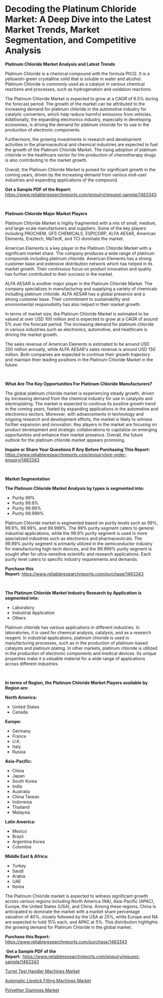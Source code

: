 <p><h1>Decoding the Platinum Chloride Market: A Deep Dive into the Latest Market Trends, Market Segmentation, and Competitive Analysis</h1></p><p><strong>Platinum Chloride Market Analysis and Latest Trends</strong></p>
<p><p>Platinum Chloride is a chemical compound with the formula PtCl2. It is a yellowish-green crystalline solid that is soluble in water and alcohol. Platinum Chloride is commonly used as a catalyst in various chemical reactions and processes, such as hydrogenation and oxidation reactions.</p><p>The Platinum Chloride Market is expected to grow at a CAGR of 6.5% during the forecast period. The growth of the market can be attributed to the increasing demand for platinum chloride in the automotive industry for catalytic converters, which help reduce harmful emissions from vehicles. Additionally, the expanding electronics industry, especially in developing economies, is driving the demand for platinum chloride for its use in the production of electronic components.</p><p>Furthermore, the growing investments in research and development activities in the pharmaceutical and chemical industries are expected to fuel the growth of the Platinum Chloride Market. The rising adoption of platinum chloride in the healthcare sector for the production of chemotherapy drugs is also contributing to the market growth.</p><p>Overall, the Platinum Chloride Market is poised for significant growth in the coming years, driven by the increasing demand from various end-user industries and expanding applications of the compound.</p></p>
<p><strong>Get a Sample PDF of the Report:&nbsp;</strong> <a href="https://www.reliableresearchreports.com/enquiry/request-sample/1463343">https://www.reliableresearchreports.com/enquiry/request-sample/1463343</a></p>
<p>&nbsp;</p>
<p><strong>Platinum Chloride Major Market Players</strong></p>
<p><p>Platinum Chloride Market is highly fragmented with a mix of small, medium, and large-scale manufacturers and suppliers. Some of the key players including PROCHEM, GFS CHEMICALS, ESPICORP, ALFA AESAR, American Elements, Ereztech, MaTecK, and TCI dominate the market. </p><p>American Elements is a key player in the Platinum Chloride Market with a significant market share. The company produces a wide range of platinum compounds including platinum chloride. American Elements has a strong customer base and extensive distribution network which has helped in its market growth. Their continuous focus on product innovation and quality has further contributed to their success in the market. </p><p>ALFA AESAR is another major player in the Platinum Chloride Market. The company specializes in manufacturing and supplying a variety of chemicals including platinum chloride. ALFA AESAR has a global presence and a strong customer base. Their commitment to sustainability and environmental responsibility has also helped in their market growth. </p><p>In terms of market size, the Platinum Chloride Market is estimated to be valued at over USD 100 million and is expected to grow at a CAGR of around 5% over the forecast period. The increasing demand for platinum chloride in various industries such as electronics, automotive, and healthcare is driving the market growth. </p><p>The sales revenue of American Elements is estimated to be around USD 200 million annually, while ALFA AESAR's sales revenue is around USD 150 million. Both companies are expected to continue their growth trajectory and maintain their leading positions in the Platinum Chloride Market in the future.</p></p>
<p>&nbsp;</p>
<p><strong>What Are The Key Opportunities For Platinum Chloride Manufacturers?</strong></p>
<p><p>The global platinum chloride market is experiencing steady growth, driven by increasing demand from the chemical industry for use in catalysts and electroplating. The market is expected to continue its positive growth trend in the coming years, fueled by expanding applications in the automotive and electronics sectors. Moreover, with advancements in technology and ongoing research and development efforts, the market is likely to witness further expansion and innovation. Key players in the market are focusing on product development and strategic collaborations to capitalize on emerging opportunities and enhance their market presence. Overall, the future outlook for the platinum chloride market appears promising.</p></p>
<p><strong>Inquire or Share Your Questions If Any Before Purchasing This Report:</strong> <a href="https://www.reliableresearchreports.com/enquiry/pre-order-enquiry/1463343">https://www.reliableresearchreports.com/enquiry/pre-order-enquiry/1463343</a></p>
<p>&nbsp;</p>
<p><strong>Market Segmentation</strong></p>
<p><strong>The Platinum Chloride Market Analysis by types is segmented into:</strong></p>
<p><ul><li>Purity 99%</li><li>Purity 99.9%</li><li>Purity 99.99%</li><li>Purity 99.999%</li></ul></p>
<p><p>Platinum Chloride market is segmented based on purity levels such as 99%, 99.9%, 99.99%, and 99.999%. The 99% purity segment caters to general industrial applications, while the 99.9% purity segment is used in more specialized industries such as electronics and pharmaceuticals. The 99.99% purity segment is primarily utilized in the semiconductor industry for manufacturing high-tech devices, and the 99.999% purity segment is sought after for ultra-sensitive scientific and research applications. Each purity level caters to specific industry requirements and demands.</p></p>
<p><strong>Purchase this Report:&nbsp;</strong><a href="https://www.reliableresearchreports.com/purchase/1463343">https://www.reliableresearchreports.com/purchase/1463343</a></p>
<p>&nbsp;</p>
<p><strong>The Platinum Chloride Market Industry Research by Application is segmented into:</strong></p>
<p><ul><li>Laboratory</li><li>Industrial Application</li><li>Others</li></ul></p>
<p><p>Platinum chloride has various applications in different industries. In laboratories, it is used for chemical analysis, catalysis, and as a research reagent. In industrial applications, platinum chloride is used in manufacturing processes, such as in the production of platinum-based catalysts and platinum plating. In other markets, platinum chloride is utilized in the production of electronic components and medical devices. Its unique properties make it a valuable material for a wide range of applications across different industries.</p></p>
<p>&nbsp;</p>
<p><strong>In terms of Region, the Platinum Chloride Market Players available by Region are:</strong></p>
<p>
    <p> <strong> North America: </strong>
        <ul>
            <li>United States</li>
            <li>Canada</li>
        </ul>
        </p> 
    <p> <strong> Europe: </strong>
        <ul>
            <li>Germany</li>
            <li>France</li>
            <li>U.K.</li>
            <li>Italy</li>
            <li>Russia</li>
        </ul>
        </p> 
    <p> <strong> Asia-Pacific: </strong>
        <ul>
            <li>China</li>
            <li>Japan</li>
            <li>South Korea</li>
            <li>India</li>
            <li>Australia</li>
            <li>China Taiwan</li>
            <li>Indonesia</li>
            <li>Thailand</li>
            <li>Malaysia</li>
        </ul>
        </p> 
    <p> <strong> Latin America: </strong>
        <ul>
            <li>Mexico</li>
            <li>Brazil</li>
            <li>Argentina Korea</li>
            <li>Colombia</li>
        </ul>
        </p> 
    <p> <strong> Middle East & Africa: </strong>
        <ul>
            <li>Turkey</li>
            <li>Saudi</li>
            <li>Arabia</li>
            <li>UAE</li>
            <li>Korea</li>
        </ul>
    </p>
    </p>
<p><p>The Platinum Chloride market is expected to witness significant growth across various regions including North America (NA), Asia-Pacific (APAC), Europe, the United States (USA), and China. Among these regions, China is anticipated to dominate the market with a market share percentage valuation of 40%, closely followed by the USA at 25%, while Europe and NA are expected to hold 15% each, and APAC at 5%. This distribution highlights the growing demand for Platinum Chloride in the global market.</p></p>
<p><strong>Purchase this Report: </strong><a href="https://www.reliableresearchreports.com/purchase/1463343">https://www.reliableresearchreports.com/purchase/1463343</a></p>
<p>&nbsp;<strong>Get a Sample PDF of the Report:&nbsp;&nbsp;</strong><a href="https://www.reliableresearchreports.com/enquiry/request-sample/1463343">https://www.reliableresearchreports.com/enquiry/request-sample/1463343</a></p>
<p><strong></strong></p>
<p><p><a href="https://view.publitas.com/reportprime-1/turret-test-handler-machines-market-provides-a-comprehensive-analysis-including-a-macro-overview-of-the-market-as-well-as-micro-details-such-as-market-size-and-competitive-landscape/">Turret Test Handler Machines Market</a></p><p><a href="https://view.publitas.com/reportprime-1/automatic-lipstick-filling-machines-market-research-report-unlocks-analysis-on-the-market-financial-status-market-size-and-market-revenue-upto-2030/">Automatic Lipstick Filling Machines Market</a></p><p><a href="https://view.publitas.com/reportprime-1/polyether-diamines-market-challenges-opportunities-and-growth-drivers-and-major-market-players-forecasted-for-period-from-2023-2030/">Polyether Diamines Market</a></p></p>